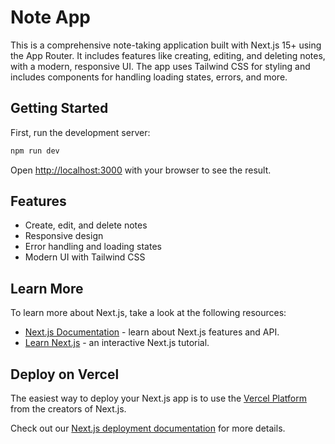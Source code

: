 # Note App

This is a comprehensive note-taking application built with Next.js 15+ using the App Router. It includes features like creating, editing, and deleting notes, with a modern, responsive UI. The app uses Tailwind CSS for styling and includes components for handling loading states, errors, and more.

## Getting Started

First, run the development server:

```bash
npm run dev
```

Open [http://localhost:3000](http://localhost:3000) with your browser to see the result.

## Features

- Create, edit, and delete notes
- Responsive design
- Error handling and loading states
- Modern UI with Tailwind CSS

## Learn More

To learn more about Next.js, take a look at the following resources:

- [Next.js Documentation](https://nextjs.org/docs) - learn about Next.js features and API.
- [Learn Next.js](https://nextjs.org/learn) - an interactive Next.js tutorial.

## Deploy on Vercel

The easiest way to deploy your Next.js app is to use the [Vercel Platform](https://vercel.com) from the creators of Next.js.

Check out our [Next.js deployment documentation](https://nextjs.org/docs/deployment) for more details.
